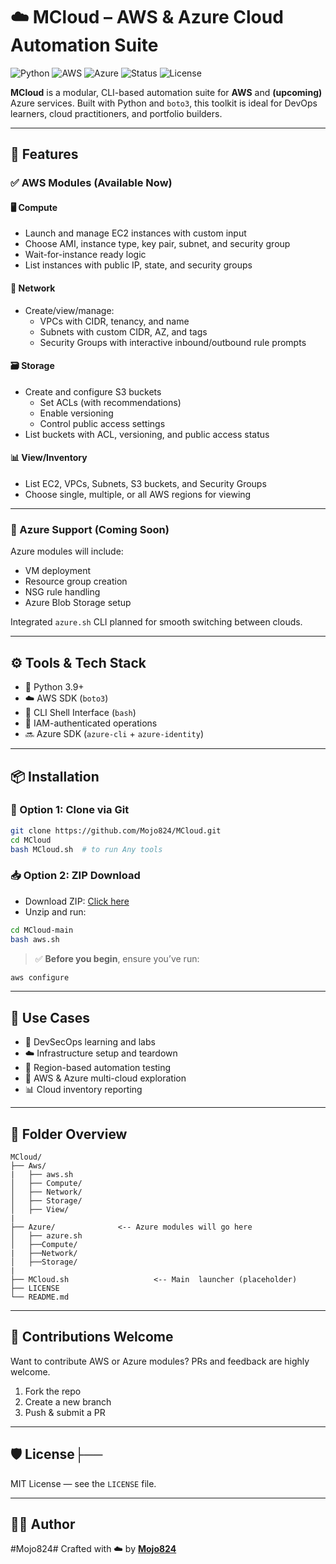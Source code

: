 # ☁️ MCloud – AWS & Azure Cloud Automation Suite

![Python](https://img.shields.io/badge/Python-3.9+-blue.svg)
![AWS](https://img.shields.io/badge/AWS-EC2%20%7C%20S3%20%7C%20VPC-orange)
![Azure](https://img.shields.io/badge/Azure-Support%20Coming%20Soon-blue)
![Status](https://img.shields.io/badge/Project-Active%20Development-informational)
![License](https://img.shields.io/badge/License-MIT-green)

**MCloud** is a modular, CLI-based automation suite for **AWS** and **(upcoming)** Azure services. Built with Python and `boto3`, this toolkit is ideal for DevOps learners, cloud practitioners, and portfolio builders.

---

## 🚀 Features

### ✅ AWS Modules (Available Now)

#### 🖥️ Compute
- Launch and manage EC2 instances with custom input
- Choose AMI, instance type, key pair, subnet, and security group
- Wait-for-instance ready logic
- List instances with public IP, state, and security groups

#### 🧱 Network
- Create/view/manage:
  - VPCs with CIDR, tenancy, and name
  - Subnets with custom CIDR, AZ, and tags
  - Security Groups with interactive inbound/outbound rule prompts

#### 🗃️ Storage
- Create and configure S3 buckets
  - Set ACLs (with recommendations)
  - Enable versioning
  - Control public access settings
- List buckets with ACL, versioning, and public access status

#### 📊 View/Inventory
- List EC2, VPCs, Subnets, S3 buckets, and Security Groups
- Choose single, multiple, or all AWS regions for viewing

---

### 🔵 Azure Support (Coming Soon)

Azure modules will include:
- VM deployment
- Resource group creation
- NSG rule handling
- Azure Blob Storage setup

Integrated `azure.sh` CLI planned for smooth switching between clouds.

---

## ⚙️ Tools & Tech Stack

- 🐍 Python 3.9+
- ☁️ AWS SDK (`boto3`)
- 🧩 CLI Shell Interface (`bash`)
- 🔐 IAM-authenticated operations
- 🔜 Azure SDK (`azure-cli` + `azure-identity`)

---

## 📦 Installation

### 🔧 Option 1: Clone via Git
```bash
git clone https://github.com/Mojo824/MCloud.git
cd MCloud
bash MCloud.sh  # to run Any tools
```

### 📥 Option 2: ZIP Download
- Download ZIP: [Click here](https://github.com/Mojo824/MCloud/archive/refs/heads/main.zip)
- Unzip and run:
```bash
cd MCloud-main
bash aws.sh
```

> ✅ **Before you begin**, ensure you’ve run:
```bash
aws configure
```

---

## 🧰 Use Cases

- 🔐 DevSecOps learning and labs
- ☁️ Infrastructure setup and teardown
- 🔄 Region-based automation testing
- 🧪 AWS & Azure multi-cloud exploration
- 📊 Cloud inventory reporting

---

## 📁 Folder Overview

```text
MCloud/
├── Aws/
|   ├── aws.sh
│   ├── Compute/
│   ├── Network/
│   ├── Storage/
│   ├── View/
|
├── Azure/              <-- Azure modules will go here
│   ├── azure.sh 
│   ├──Compute/
|   ├──Network/
│   ├──Storage/
|   
├── MCloud.sh                   <-- Main  launcher (placeholder)
├── LICENSE
└── README.md
```

---

## 👥 Contributions Welcome

Want to contribute AWS or Azure modules? PRs and feedback are highly welcome.

1. Fork the repo
2. Create a new branch
3. Push & submit a PR

---

## 🛡️ License├──

MIT License — see the `LICENSE` file.

---

## 👨‍💻 Author
#Mojo824#
Crafted with ☁️ by [**Mojo824**](https://github.com/Mojo824)
